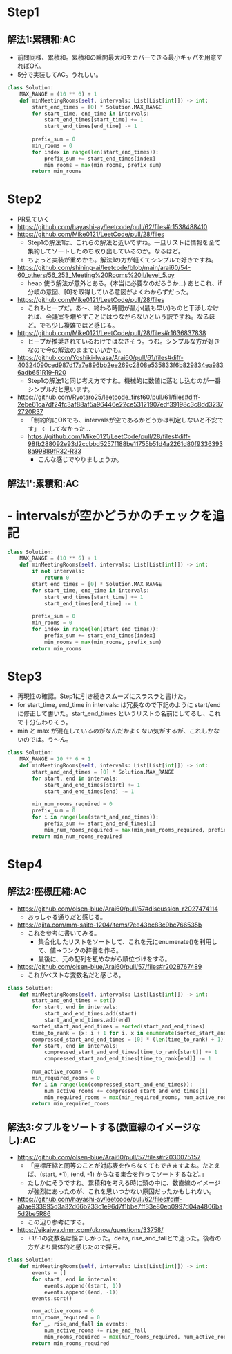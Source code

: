 # Step1
## 解法1:累積和:AC
 - 前問同様、累積和。累積和の瞬間最大和をカバーできる最小キャパを用意すればOK。
 - 5分で実装してAC。うれしい。
```py
class Solution:
    MAX_RANGE = (10 ** 6) + 1
    def minMeetingRooms(self, intervals: List[List[int]]) -> int:
        start_end_times = [0] * Solution.MAX_RANGE
        for start_time, end_time in intervals:
            start_end_times[start_time] += 1
            start_end_times[end_time] -= 1
        
        prefix_sum = 0
        min_rooms = 0
        for index in range(len(start_end_times)):
            prefix_sum += start_end_times[index]
            min_rooms = max(min_rooms, prefix_sum)
        return min_rooms
```

# Step2
 - PR見ていく
 - https://github.com/hayashi-ay/leetcode/pull/62/files#r1538488410
 - https://github.com/Mike0121/LeetCode/pull/28/files
   - Step1の解法1は、これらの解法と近いですね。一旦リストに情報を全て集約してソートしたのち取り出しているのか。なるほど。
   - ちょっと実装が重めかも。解法1の方が軽くてシンプルで好きですね。
 - https://github.com/shining-ai/leetcode/blob/main/arai60/54-60_others/56_253_Meeting%20Rooms%20II/level_5.py
   - heap 使う解法が意外とある。(本当に必要なのだろうか...) あとこれ、if分岐の意図、[0]を取得している意図がよくわからずだった。
 - https://github.com/Mike0121/LeetCode/pull/28/files
   - これもヒープだ。あ〜、終わる時間が最小(最も早い)ものと干渉しなければ、会議室を増やすことにはつながらないという訳ですね。なるほど。でも少し複雑ではと感じる。
 - https://github.com/Mike0121/LeetCode/pull/28/files#r1636837838
   - ヒープが推奨されているわけではなさそう。うむ。シンプルな方が好きなので今の解法のままでいいかも。
 - https://github.com/Yoshiki-Iwasa/Arai60/pull/61/files#diff-40324090ced987d17a7e896bb2ee269c2808e535833f6b829834ea9836adb651R19-R20
   - Step1の解法1と同じ考え方ですね。機械的に数値に落とし込むのが一番シンプルだと思います。
 - https://github.com/Ryotaro25/leetcode_first60/pull/61/files#diff-2ebe61ca7df24fc3af88af5a96446e22ce53121907edf39198c3c8dd32372720R37
   - 「制約的にOKでも、intervalsが空であるかどうかは判定しないと不安です」 <- してなかった...
   - https://github.com/Mike0121/LeetCode/pull/28/files#diff-98fb288092e93d2ccbbd5257f188be11755b51d4a2261d80f93363938a99889fR32-R33
       - こんな感じでやりましょうか。
## 解法1':累積和:AC
# - intervalsが空かどうかのチェックを追記
```py
class Solution:
    MAX_RANGE = (10 ** 6) + 1
    def minMeetingRooms(self, intervals: List[List[int]]) -> int:
        if not intervals:
            return 0
        start_end_times = [0] * Solution.MAX_RANGE
        for start_time, end_time in intervals:
            start_end_times[start_time] += 1
            start_end_times[end_time] -= 1
        
        prefix_sum = 0
        min_rooms = 0
        for index in range(len(start_end_times)):
            prefix_sum += start_end_times[index]
            min_rooms = max(min_rooms, prefix_sum)
        return min_rooms
```

# Step3
 - 再現性の確認。Step1に引き続きスムーズにスラスラと書けた。
 - for start_time, end_time in intervals: は冗長なので下記のように start/end に修正して書いた。start_end_times というリストの名前にしてるし、これで十分伝わりそう。
 - min と max が混在しているのがなんだかよくない気がするが、これしかないのでは。う～ん。
```py
class Solution:
    MAX_RANGE = 10 ** 6 + 1
    def minMeetingRooms(self, intervals: List[List[int]]) -> int:
        start_and_end_times = [0] * Solution.MAX_RANGE
        for start, end in intervals:
            start_and_end_times[start] += 1
            start_and_end_times[end] -= 1
        
        min_num_rooms_required = 0
        prefix_sum = 0
        for i in range(len(start_and_end_times)):
            prefix_sum += start_and_end_times[i]
            min_num_rooms_required = max(min_num_rooms_required, prefix_sum)
        return min_num_rooms_required
```
# Step4
## 解法2:座標圧縮:AC
 - https://github.com/olsen-blue/Arai60/pull/57#discussion_r2027474114
   - おっしゃる通りだと感じる。
 - https://qiita.com/mm-saito-1204/items/7ee43bc83c9bc766535b
   - これを参考に書いてみる。
       - 集合化したリストをソートして、これを元にenumerate()を利用して、値->ランクの辞書を作る。
       - 最後に、元の配列を舐めながら順位づけをする。
 - https://github.com/olsen-blue/Arai60/pull/57/files#r2028767489
   - これがベストな変数名だと感じる。
```py
class Solution:
    def minMeetingRooms(self, intervals: List[List[int]]) -> int:
        start_and_end_times = set()
        for start, end in intervals:
            start_and_end_times.add(start)
            start_and_end_times.add(end)
        sorted_start_and_end_times = sorted(start_and_end_times)
        time_to_rank = {x: i + 1 for i, x in enumerate(sorted_start_and_end_times)}
        compressed_start_and_end_times = [0] * (len(time_to_rank) + 1)
        for start, end in intervals:
            compressed_start_and_end_times[time_to_rank[start]] += 1
            compressed_start_and_end_times[time_to_rank[end]] -= 1
        
        num_active_rooms = 0
        min_required_rooms = 0
        for i in range(len(compressed_start_and_end_times)):
            num_active_rooms += compressed_start_and_end_times[i]
            min_required_rooms = max(min_required_rooms, num_active_rooms)
        return min_required_rooms
```
## 解法3:タプルをソートする(数直線のイメージなし):AC
 - https://github.com/olsen-blue/Arai60/pull/57/files#r2030075157
   - 「座標圧縮と同等のことが対応表を作らなくてもできますよね。たとえば、(start, +1), (end, -1) からなる集合を作ってソートするなど。」
   - たしかにそうですね。累積和を考える時に頭の中に、数直線のイメージが強烈にあったのが、これを思いつかない原因だったかもしれない。
 - https://github.com/hayashi-ay/leetcode/pull/62/files#diff-a0ae933995d3a32d66b233c1e96d7f1bbe7ff33e80eb0997d04a4806ba5d2be5R86
   - この辺り参考にする。
 - https://eikaiwa.dmm.com/uknow/questions/33758/
   - +1/-1の変数名は悩ましかった。delta, rise_and_fallとで迷った。後者の方がより具体的と感じたので採用。
```py
class Solution:
    def minMeetingRooms(self, intervals: List[List[int]]) -> int:
        events = []
        for start, end in intervals:
            events.append((start, 1))
            events.append((end, -1))
        events.sort()

        num_active_rooms = 0
        min_rooms_required = 0
        for _, rise_and_fall in events:
            num_active_rooms += rise_and_fall
            min_rooms_required = max(min_rooms_required, num_active_rooms)
        return min_rooms_required
```
